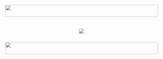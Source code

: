 <p align="center">
  <img src="https://i.imgur.com/dBaSKWF.gif" height="40" width="100%">
</p>
<h1 align="center">
  <img src="https://readme-typing-svg.herokuapp.com?font=Fira+Code&size=25&duration=8000&color=00FF00&background=000000&center=true&vCenter=true&width=600&lines=⚡+BEST+Rising+Technology;🔥+WELCOME+To+Kenya+Tech+Lab;Founded+By+Tylor+~Heis_Tech;⚡+Secure+🔒+And+Fastest+Internet+Providers✅" ="Typing Animation">
<p align="center">
  <img src="https://i.imgur.com/dBaSKWF.gif" height="40" width="100%">
</p>
